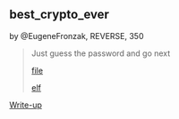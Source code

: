## best_crypto_ever
by @EugeneFronzak, REVERSE, 350

> Just guess the password and go next
> 
> [file](file)
> 
> [elf](elf)

[Write-up](WRITEUP.md)